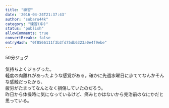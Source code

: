 ```yaml
---
title: "練習"
date: '2016-04-24T21:37:43'
author: "subaru44k"
category: "練習(中)"
status: "publish"
allowComments: true
convertBreaks: false
entryHash: "0f8566111f3b3fd75db6323a0e4f9ebe"
---
```

50分ジョグ<br>
<br>
気持ちよくジョグった。<br>
軽度の肉離れがあったような感覚がある。確かに先週水曜日に歩ててなんかそんな感触だったから、<br>
疲労がたまってなんとなく損傷していたのだろう。<br>
昨日から体操時に気になっているけど、痛みとかはないから完治前のなにかだと思っている。
